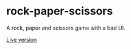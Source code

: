 # rock-paper-scissors

A rock, paper and scissors game with a bad UI.

[Live version](https://saadshoaib.github.io/rock-paper-scissors/)
